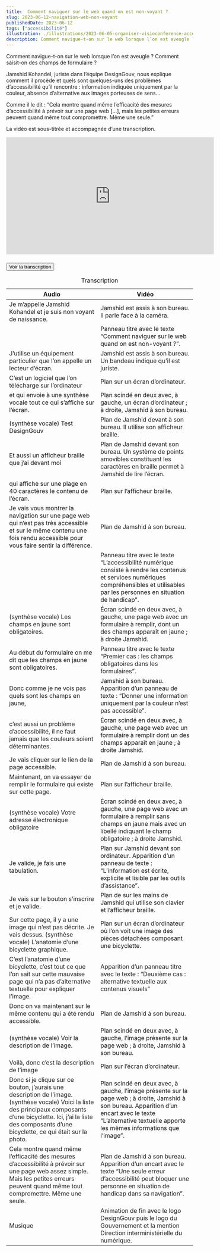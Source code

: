 ```yaml
---
title:  Comment naviguer sur le web quand on est non-voyant ?
slug: 2023-06-12-navigation-web-non-voyant
publishedDate: 2023-06-12
tags: ["accessibilité"]
illustration: ./illustrations/2023-06-05-organiser-visioconference-accessible.png
description: Comment navigue-t-on sur le web lorsque l’on est aveugle ? Comment saisit-on des champs de formulaire ?  
---
```


Comment navigue-t-on sur le web lorsque l’on est aveugle ? Comment saisit-on des champs de formulaire ? 

Jamshid Kohandel, juriste dans l’équipe DesignGouv, nous explique comment il procède et quels sont quelques-uns des problèmes d’accessibilité qu’il rencontre : information indiquée uniquement par la couleur, absence d’alternative aux images porteuses de sens… 

Comme il le dit : “Cela montre quand même l’efficacité des mesures d’accessibilité à prévoir sur une page web […], mais les petites erreurs peuvent quand même tout compromettre. Même une seule.”

La vidéo est sous-titrée et accompagnée d’une transcription.

<iframe width="560" height="315" src="https://www.youtube.com/embed/0ani4NkrRe4" title="YouTube video player" frameborder="0" allow="accelerometer; autoplay; clipboard-write; encrypted-media; gyroscope; picture-in-picture; web-share" allowfullscreen></iframe>
<section class="fr-accordion">
<h3 class="fr-accordion__title">
    <button class="fr-accordion__btn" aria-expanded="false" aria-controls="accordion-video-1">Voir la transcription</button>
</h3>
<div class="fr-collapse fr-mb-4w" id="accordion-video-1">

<div class="fr-table  fr-table--no-caption">
<table>
<caption>Transcription</caption>
<thead>
    <tr>
    <th scope="col">Audio</th>
    <th scope="col">Vidéo</th>
    </tr>
</thead>
<tbody>
    <tr>
    <td>Je m’appelle Jamshid Kohandel et je suis non voyant de naissance.</td>
    <td>Jamshid est assis à son bureau. Il parle face à la caméra.</td>
    </tr>
    <tr>
    <td></td>
    <td>Panneau titre avec le texte “Comment naviguer sur le web quand on est non-voyant ?”.</td>
    </tr>
    <tr>
    <td>J’utilise un équipement particulier que l’on appelle un lecteur d’écran.</td>
    <td>Jamshid est assis à son bureau. Un bandeau indique qu’il est juriste.</td>
    </tr>
    <tr>
    <td>C’est un logiciel que l’on télécharge sur l’ordinateur</td>
    <td>Plan sur un écran d’ordinateur.</td>
    </tr>
    <tr>
    <td>et qui envoie à une synthèse vocale tout ce qui s’affiche sur l’écran.</td>
    <td>Plan scindé en deux avec, à gauche, un écran d’ordinateur ; à droite, Jamshid à son bureau.</td>
    </tr>
    <tr>
    <td>(synthèse vocale) Test DesignGouv</td>
    <td>Plan de Jamshid devant à son bureau. Il utilise son afficheur braille.</td>
    </tr>
    <tr>
    <td>Et aussi un afficheur braille que j’ai devant moi</td>
    <td>Plan de Jamshid devant son bureau. Un système de points amovibles constituant les caractères en braille permet à Jamshid de lire l’écran.</td>
    </tr>
    <tr>
    <td>qui affiche sur une plage en 40 caractères le contenu de l’écran.</td>
    <td>Plan sur l’afficheur braille.</td>
    </tr>
    <tr>
    <td>Je vais vous montrer la navigation sur une page web qui n’est pas très accessible et sur le même contenu une fois rendu accessible pour vous faire sentir la différence.</td>
    <td>Plan de Jamshid à son bureau.</td>
    </tr>
    <tr>
    <td></td>
    <td>Panneau titre avec le texte “L’accessibilité numérique consiste à rendre les contenus et services numériques compréhensibles et utilisables par les personnes en situation de handicap”.</td>
    </tr>
    <tr>
    <td>(synthèse vocale) Les champs en jaune sont obligatoires.</td>
    <td>Écran scindé en deux avec, à gauche, une page web avec un formulaire à remplir, dont un des champs apparaît en jaune ; à droite Jamshid.</td>
    </tr>
    <tr>
    <td>Au début du formulaire on me dit que les champs en jaune sont obligatoires.</td>
    <td>Panneau titre avec le texte “Premier cas : les champs obligatoires dans les formulaires”.</td>
    </tr>
    <tr>
    <td>Donc comme je ne vois pas quels sont les champs en jaune,</td>
    <td>Jamshid à son bureau. Apparition d’un panneau de texte : “Donner une information uniquement par la couleur n’est pas accessible”.</td>
    </tr>
    <tr>
    <td>c’est aussi un problème d’accessibilité, il ne faut jamais que les couleurs soient déterminantes.</td>
    <td>Écran scindé en deux avec, à gauche, une page web avec un formulaire à remplir dont un des champs apparaît en jaune ; à droite Jamshid.</td>
    </tr>
    <tr>
    <td>Je vais cliquer sur le lien de la page accessible.</td>
    <td>Plan de Jamshid à son bureau.</td>
    </tr>
    <tr>
    <td>Maintenant, on va essayer de remplir le formulaire qui existe sur cette page.</td>
    <td>Plan sur l’afficheur braille.</td>
    </tr>
    <tr>
    <td>(synthèse vocale) Votre adresse électronique obligatoire</td>
    <td>Écran scindé en deux avec, à gauche, une page web avec un formulaire à remplir sans champs en jaune mais avec un libellé indiquant le champ obligatoire ; à droite Jamshid.</td>
    </tr>
    <tr>
    <td>Je valide, je fais une tabulation.</td>
    <td>Plan sur Jamshid devant son ordinateur. Apparition d’un panneau de texte : “L’information est écrite, explicite et lisible par les outils d’assistance”.</td>
    </tr>
    <tr>
    <td>Je vais sur le bouton s’inscrire et je valide.</td>
    <td>Plan de sur les mains de Jamshid qui utilise son clavier et l’afficheur braille.</td>
    </tr>
    <tr>
    <td>Sur cette page, il y a une image qui n’est pas décrite. Je vais dessus. (synthèse vocale) L’anatomie d’une bicyclette graphique.</td>
    <td>Plan sur un écran d’ordinateur où l’on voit une image des pièces détachées composant une bicyclette.</td>
    </tr>
    <tr>
    <td>C’est l’anatomie d’une bicyclette, c’est tout ce que l’on sait sur cette mauvaise page qui n’a pas d’alternative textuelle pour expliquer l’image.</td>
    <td>Apparition d’un panneau titre avec le texte : “Deuxième cas : alternative textuelle aux contenus visuels”</td>
    </tr>
    <tr>
    <td>Donc on va maintenant sur le même contenu qui a été rendu accessible.</td>
    <td>Plan de Jamshid à son bureau.</td>
    </tr>
    <tr>
    <td>(synthèse vocale) Voir la description de l’image.</td>
    <td>Plan scindé en deux avec, à gauche, l’image présente sur la page web ; à droite, Jamshid à son bureau.</td>
    </tr>
    <tr>
    <td>Voilà, donc c’est la description de l’image</td>
    <td>Plan sur l’écran d’ordinateur.</td>
    </tr>
    <tr>
    <td>Donc si je clique sur ce bouton, j’aurais une description de l’image. (synthèse vocale) Voici la liste des principaux composants d’une bicyclette. Ici, j’ai la liste des composants d’une bicyclette, ce qui était sur la photo.</td>
    <td>Plan scindé en deux avec, à gauche, l’image présente sur la page web ; à droite, Jamshid à son bureau. Apparition d’un encart avec le texte “L’alternative textuelle apporte les mêmes informations que l’image”.</td>
    </tr>
    <tr>
    <td>Cela montre quand même l’efficacité des mesures d’accessibilité à prévoir sur une page web assez simple. Mais les petites erreurs peuvent quand même tout compromettre. Même une seule.</td>
    <td>Plan de Jamshid à son bureau. Apparition d’un encart avec le texte “Une seule erreur d’accessibilité peut bloquer une personne en situation de handicap dans sa navigation”.</td>
    </tr>
    <tr>
    <td>Musique</td>
    <td>Animation de fin avec le logo DesignGouv puis le logo du Gouvernement et la mention Direction interministérielle du numérique.</td>
    </tr>
</tbody>
</table>
</div>

</div></section>

